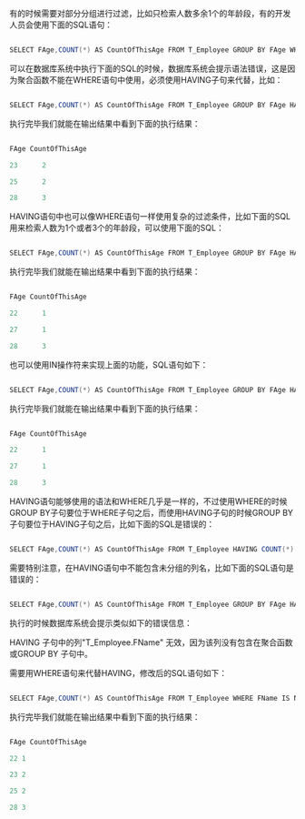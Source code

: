 有的时候需要对部分分组进行过滤，比如只检索人数多余1个的年龄段，有的开发人员会使用下面的SQL语句：
```java  
SELECT FAge,COUNT(*) AS CountOfThisAge FROM T_Employee GROUP BY FAge WHERE COUNT(*)>1
```
可以在数据库系统中执行下面的SQL的时候，数据库系统会提示语法错误，这是因为聚合函数不能在WHERE语句中使用，必须使用HAVING子句来代替，比如：
```java  
SELECT FAge,COUNT(*) AS CountOfThisAge FROM T_Employee GROUP BY FAge HAVING COUNT(*)>1
```
执行完毕我们就能在输出结果中看到下面的执行结果：
```java  
FAge CountOfThisAge
23 		2
25 		2
28 		3
```
HAVING语句中也可以像WHERE语句一样使用复杂的过滤条件，比如下面的SQL用来检索人数为1个或者3个的年龄段，可以使用下面的SQL：
```java  
SELECT FAge,COUNT(*) AS CountOfThisAge FROM T_Employee GROUP BY FAge HAVING COUNT(*) =1 OR COUNT(*) =3
```
执行完毕我们就能在输出结果中看到下面的执行结果：
```java  
FAge CountOfThisAge
22 		1
27 		1
28 		3
```
也可以使用IN操作符来实现上面的功能，SQL语句如下：
```java  
SELECT FAge,COUNT(*) AS CountOfThisAge FROM T_Employee GROUP BY FAge HAVING COUNT(*) IN (1,3)
```
执行完毕我们就能在输出结果中看到下面的执行结果：
```java  
FAge CountOfThisAge
22 		1
27 		1
28 		3	
```
HAVING语句能够使用的语法和WHERE几乎是一样的，不过使用WHERE的时候GROUP BY子句要位于WHERE子句之后，而使用HAVING子句的时候GROUP BY子句要位于HAVING子句之后，比如下面的SQL是错误的：
```java  
SELECT FAge,COUNT(*) AS CountOfThisAge FROM T_Employee HAVING COUNT(*) IN (1,3) GROUP BY FAge
```
需要特别注意，在HAVING语句中不能包含未分组的列名，比如下面的SQL语句是错误的：
```java  
SELECT FAge,COUNT(*) AS CountOfThisAge FROM T_Employee GROUP BY FAge HAVING FName IS NOT NULL
```
执行的时候数据库系统会提示类似如下的错误信息：
HAVING 子句中的列"T_Employee.FName" 无效，因为该列没有包含在聚合函数或GROUP BY 子句中。
需要用WHERE语句来代替HAVING，修改后的SQL语句如下：
```java  
SELECT FAge,COUNT(*) AS CountOfThisAge FROM T_Employee WHERE FName IS NOT NULL GROUP BY FAge
```
执行完毕我们就能在输出结果中看到下面的执行结果：
```java  
FAge CountOfThisAge
22 1
23 2
25 2
28 3
```